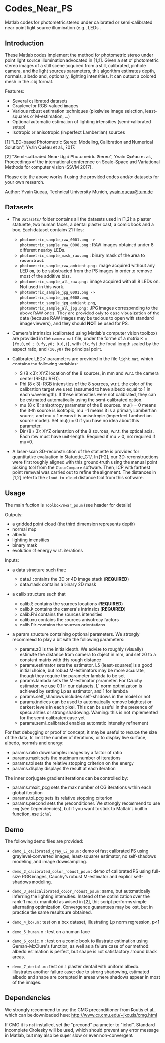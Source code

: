 # Codes_Near_PS
Matlab codes for photometric stereo under calibrated or semi-calibrated near point light source illumination (e.g., LEDs).

## Introduction

These Matlab codes implement the method for photometric stereo under point light source illumination advocated in [1,2]. Given a set of photometric stereo images of a still scene acquired from a still, calibrated, pinhole camera, and the light sources parameters, this algorithm estimates depth, normals, albedo and, optionally, lighting intensities. It can output a colored mesh in the .obj format. 

Features:
- Several calibrated datasets
- Graylevel or RGB-valued images
- Various robust estimation techniques (pixelwise image selection, least-squares or M-estimation, ...)
- Optional automatic estimation of lighting intensities (semi-calibrated setup)
- Isotropic or anisotropic (imperfect Lambertian) sources

[1] "LED-based Photometric Stereo: Modeling, Calibration and Numerical Solution", Yvain Quéau et al., 2017. 

[2] "Semi-calibrated Near-Light Photometric Stereo", Yvain Quéau et al., Proceedings of the international conference on Scale-Space and Variational Methods for computer vision (SSVM 2017). 

Please cite the above works if using the provided codes and/or datasets for your own research. 

Author: Yvain Quéau, Technical University Munich, yvain.queau@tum.de

## Datasets

- The `Datasets/` folder contains all the datasets used in [1,2]: a plaster statuette, two human faces, a dental plaster cast, a comic book and a box. Each dataset contains 21 files:
  * `photometric_sample_raw_0001.png -> photometric_sample_raw_0008.png`  : RAW images obtained under 8 different nearby LEDs.
  * `photometric_sample_mask_raw.png` : binary mask of the area to reconstruct.
  * `photometric_sample_raw_ambient.png` : image acquired without any LED on, to be substracted from the PS images in order to remove most of the additive bias.
  * `photometric_sample_all_raw.png` : image acquired with all 8 LEDs on. Not used in this work.
  * `photometric_sample_jpg_0001.png -> photometric_sample_jpg_0008.png`, `photometric_sample_jpg_ambient.png`, `photometric_sample_all_jpg.png` : JPG images corresponding to the above RAW ones. They are provided only to ease visualization of the data (because RAW images may be tedious to open with standard image viewers), and they should **NOT** be used for PS.

- Camera's intrinsics (calibrated using Matlab's computer vision toolbox) are provided in the `camera.mat` file, under the forme of a matrix `K = [fx,0,x0 ; 0,fy,y0; 0,0,1]`, with `(fx,fy)` the focal length scaled by the aspect ratio, and `(x0,y0)` the principal point.

- Calibrated LEDs' parameters are provided in the file `light.mat`, which contains the following variables:
  * S (8 x 3): XYZ location of the 8 sources, in mm and w.r.t. the camera center (REQUIRED). 
  * Phi (8 x 3): RGB intensities of the 8 sources, w.r.t. the color of the calibration target we used (assumed to have albedo equal to 1 in each wavelength). If these intensities were not calibrated, they can be estimated automatically using the semi-calibrated option.
  * mu (8 x 1): anisotropy parameter of the 8 sources. mu(i) = 0 means the it-th source is isotropic, mu =1 means it is a primary Lambertian source, and mu > 1 means it is anisotropic (imperfect Lambertian source model).  Set mu(:) = 0 if you have no idea about this parameter.
  * Dir (8 x 3): XYZ orientation of the 8 sources, w.r.t. the optical axis. Each row must have unit-length. Required if mu > 0, not required if mu=0.

- A laser-scan 3D-reconstruction of the statuette is provided for quantitative evaluation in Statuette_GT/. In [1-2], our 3D-reconstructions were first roughly aligned with this ground-truth using the manual point picking tool from the `CloudCompare` software. Then, ICP with farthest point removal was carried out to refine the alignment. The distances in [1,2] refer to the `cloud to cloud` distance tool from this software. 

## Usage

The main fuction is `Toolbox/near_ps.m` (see header for details).

Outputs:
- a gridded point cloud (the third dimension represents depth)
- normal map
- albedo
- lighting intensities
- binary mask
- evolution of energy w.r.t. iterations 

Inputs: 

- a data structure such that:
  * data.I contains the 3D or 4D image stack (**REQUIRED**)
  * data.mask contains a binary 2D mask 

- a calib structure such that:
  * calib.S contains the sources locations (**REQUIRED**)
  * calib.K contains the camera's intrinsics (**REQUIRED**)
  * calib.Phi contains the sources intensities
  * calib.mu contains the sources anisotropy factors
  * calib.Dir contains the sources orientations

- a param structure containing optional parameters. We strongly recommend to play a bit with the following parameters:
  * params.z0 is the initial depth. We advise to roughly (visually) estimate the distance from camera to object in mm, and set z0 to a constant matrix with this rough distance 
  * params.estimator sets the estimator. LS (least-squares) is a good initial choice, but robust M-estimators may be more accurate, though they require the parameter lambda to be set
  * params.lambda sets the M-estimator parameter. For Cauchy estimator, we use 0.1 in our datasets. L1 norm optimization is achieved by setting Lp as estimator, and 1 for lambda
  * params.self_shadows includes self-shadows in  the model or not
  * params.indices can be used to automatically remove brightest or darkest levels in each pixel. This can be useful in the presence of specularities or strong shadowing. Warning: this is not implemented for the semi-calibrated case yet
  * params.semi_calibrated enables automatic intensity refinement

For fast debugging or proof of concept, it may be useful to reduce the size of the data, to limit the number of iterations, or to display live surface, albedo, normals and energy:
  * params.ratio downsamples images by a factor of ratio
  * params.maxit sets the maximum number of iterations
  * params.tol sets the relative stopping criterion on the energy
  * params.display displays the result at each iteration

The inner conjugate gradient iterations can be controlled by:
  * params.maxit_pcg sets the max number of CG iterations within each global iteration
  * params.tol_pcg sets its relative stopping criterion
  * params.precond sets the preconditioner. We strongly recommend to use `cmg` (see Dependencies), but if you want to stick to Matlab's builtin function, use `ichol`


## Demo

The following demo files are provided: 

- `demo_1_calibrated_gray_LS_ps.m` : demo of fast calibrated PS using graylevel-converted images, least-squares estimator, no self-shadows modeling, and image downsampling. 

- `demo_2_calibrated_color_robust_ps.m` : demo of calibrated PS using full-size RGB images, Cauchy's robust M-estimator and explicit self-shadows modeling. 

- `demo_3_semicalibrated_color_robust_ps.m` : same, but automatically inferring the lighting intensities. Instead of the optimization over the rank-1 matrix manifold as avised in [2], this script performs simple alternating optimization. Convergence guarantees may be lost, but in practice the same results are obtained. 

- `demo_4_box.m` : test on a box dataset, illustrating Lp norm regression, p<1

- `demo_5_human.m` : test on a human face

- `demo_6_comic.m` : test on a comic book to illustrate estimation using Geman-McClure's function, as well as a failure case of our method: albedo estimation is perfect, but shape is not satisfactory around black areas.

- `demo_7_dental.m` : test on a plaster dentail with uniform albedo. Illustrates another failure case: due to strong shadowing, estimated albedo and shape are corrupted in areas where shadows appear in most of the images. 
 

## Dependencies

We strongly recommend to use the CMG preconditioner from Koutis et al., which can be downloaded here: 
http://www.cs.cmu.edu/~jkoutis/cmg.html

If CMG it is not installed, set the "precond" parameter to "ichol". Standard incomplete Cholesky will be used, which should prevent any error message in Matlab, but may also be super slow or even non-convergent. 





